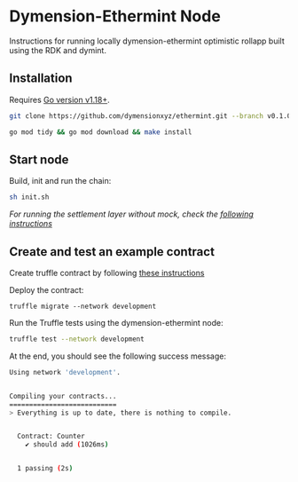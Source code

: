 # Dymension-Ethermint Node

Instructions for running locally dymension-ethermint optimistic rollapp built using the RDK and dymint.

## Installation

Requires [Go version v1.18+](https://golang.org/doc/install).

```sh
git clone https://github.com/dymensionxyz/ethermint.git --branch v0.1.0-ehtermint-v0.18.0-alpha && cd ethermint

go mod tidy && go mod download && make install
```

## Start node

Build, init and run the chain:

```sh
sh init.sh
```

*For running the settlement layer without mock, check the [following instructions](../README.md)*

## Create and test an example contract

Create truffle contract by following [these instructions](./truffle_contract_preparation.md)

Deploy the contract:

```shc
truffle migrate --network development
```

Run the Truffle tests using the dymension-ethermint node:

```sh
truffle test --network development
```

At the end, you should see the following success message:

```sh
Using network 'development'.


Compiling your contracts...
===========================
> Everything is up to date, there is nothing to compile.


  Contract: Counter
    ✔ should add (1026ms)


  1 passing (2s)
```
